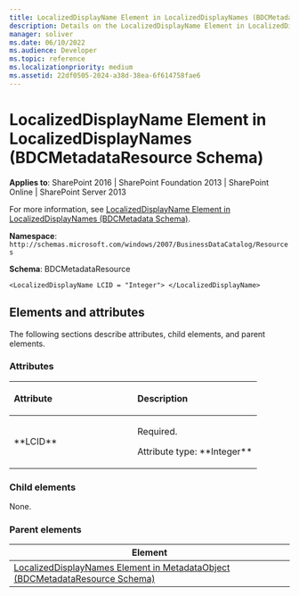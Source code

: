 ```yaml
---
title: LocalizedDisplayName Element in LocalizedDisplayNames (BDCMetadataResource Schema)
description: Details on the LocalizedDisplayName Element in LocalizedDisplayNames (BDCMetadataResource Schema)
manager: soliver
ms.date: 06/10/2022
ms.audience: Developer
ms.topic: reference
ms.localizationpriority: medium
ms.assetid: 22df0505-2024-a38d-38ea-6f614758fae6
---
```


# LocalizedDisplayName Element in LocalizedDisplayNames (BDCMetadataResource Schema)

**Applies to**: SharePoint 2016 | SharePoint Foundation 2013 | SharePoint Online | SharePoint Server 2013

For more information, see [LocalizedDisplayName Element in LocalizedDisplayNames (BDCMetadata Schema)](localizeddisplayname-element-in-localizeddisplaynames-bdcmetadata-schema.md).

**Namespace**: `http://schemas.microsoft.com/windows/2007/BusinessDataCatalog/Resources`

**Schema**: BDCMetadataResource

```
<LocalizedDisplayName LCID = "Integer"> </LocalizedDisplayName>
```

## Elements and attributes

The following sections describe attributes, child elements, and parent elements.

### Attributes

<table>
<colgroup>
<col width="50%" />
<col width="50%" />
</colgroup>
<thead>
<tr class="header">
<th align="left"><p>Attribute</p></th>
<th align="left"><p>Description</p></th>
</tr>
</thead>
<tbody>
<tr class="odd">
<td align="left"><p>**LCID**</p></td>
<td align="left"><p>Required.</p>
<p>Attribute type: **Integer**</p></td>
</tr>
</tbody>
</table>

### Child elements

None.

### Parent elements

| Element |
| --- |
| [LocalizedDisplayNames Element in MetadataObject (BDCMetadataResource Schema)](localizeddisplaynames-element-in-metadataobject-bdcmetadataresource-schema.md) |
